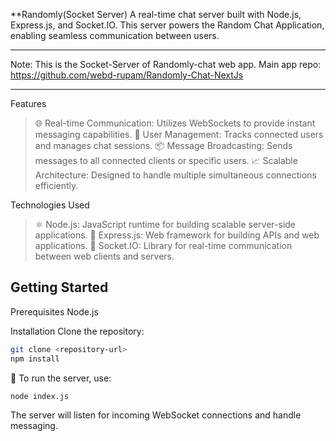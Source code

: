 **Randomly(Socket Server)
A real-time chat server built with Node.js, Express.js, and Socket.IO. This server powers the Random Chat Application, enabling seamless communication between users.

***********************************************************************
Note:
This is the Socket-Server of Randomly-chat web app.
Main app repo: https://github.com/webd-rupam/Randomly-Chat-NextJs
***********************************************************************

Features
>🌐 Real-time Communication: Utilizes WebSockets to provide instant messaging capabilities.
>👥 User Management: Tracks connected users and manages chat sessions.
>📦 Message Broadcasting: Sends messages to all connected clients or specific users.
>📈 Scalable Architecture: Designed to handle multiple simultaneous connections efficiently.

Technologies Used
>⚛️ Node.js: JavaScript runtime for building scalable server-side applications.
>🚀 Express.js: Web framework for building APIs and web applications.
>💬 Socket.IO: Library for real-time communication between web clients and servers.

## Getting Started

Prerequisites
Node.js

Installation
Clone the repository:
```bash
git clone <repository-url>
npm install
```



🚀 To run the server, use:
```bash
node index.js
```
The server will listen for incoming WebSocket connections and handle messaging.
